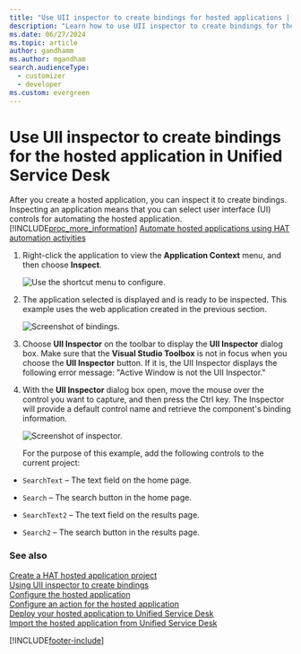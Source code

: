 ```yaml
---
title: "Use UII inspector to create bindings for hosted applications | MicrosoftDocs"
description: "Learn how to use UII inspector to create bindings for the hosted application in Unified Service Desk."
ms.date: 06/27/2024
ms.topic: article
author: gandhamm
ms.author: mgandham
search.audienceType: 
  - customizer
  - developer
ms.custom: evergreen
---
```

# Use UII inspector to create bindings for the hosted application in Unified Service Desk
After you create a hosted application, you can inspect it to create bindings. Inspecting an application means that you can select user interface (UI) controls for automating the hosted application. [!INCLUDE[proc_more_information](../includes/proc-more-information.md)] [Automate hosted applications using HAT automation activities](../unified-service-desk/automate-hosted-applications-using-hat-automation-activities.md)  
  
1. Right-click the application to view the **Application Context** menu, and then choose **Inspect**.  
  
   ![Use the shortcut menu to configure.](../unified-service-desk/media/usd-create-hat-control-11.png "Use the shortcut menu to configure")  
  
2. The application selected is displayed and is ready to be inspected. This example uses the web application created in the previous section.  
  
   ![Screenshot of bindings.](../unified-service-desk/media/usd-bindings.PNG "Screenshot of bindings")  
  
3. Choose **UII Inspector** on the toolbar to display the **UII Inspector** dialog box. Make sure that the **Visual Studio Toolbox** is not in focus when you choose the **UII Inspector** button. If it is, the UII Inspector displays the following error message: "Active Window is not the UII Inspector."  
  
4. With the **UII Inspector** dialog box open, move the mouse over the control you want to capture, and then press the Ctrl key. The Inspector will provide a default control name and retrieve the component's binding information.  
  
   ![Screenshot of inspector.](../unified-service-desk/media/usd-inspector.png "Screenshot of inspector")  
  
   For the purpose of this example, add the following controls to the current project:  
  
-   `SearchText` – The text field on the home page.  
  
-   `Search` – The search button in the home page.  
  
-   `SearchText2` – The text field on the results page.  
  
-   `Search2` – The search button in the results page.  
  
### See also  
 [Create a HAT hosted application project](../unified-service-desk/use-hat-software-factory-create-hosted-application.md#Create)   
 [Using UII inspector to create bindings](../unified-service-desk/use-uii-inspector-create-bindings-hosted-application.md)   
 [Configure the hosted application](../unified-service-desk/configure-hosted-application.md)   
 [Configure an action for the hosted application](../unified-service-desk/configure-action-hosted-application.md)   
 [Deploy your hosted application to Unified Service Desk](../unified-service-desk/deploy-hosted-application-unified-service-desk.md#deploy)   
 [Import the hosted application from Unified Service Desk](../unified-service-desk/import-hosted-application-from-unified-service-desk.md)


[!INCLUDE[footer-include](../includes/footer-banner.md)]
